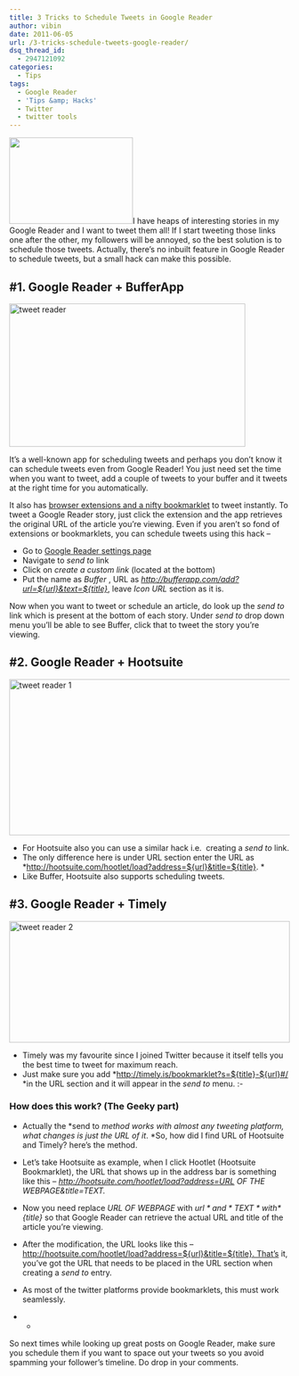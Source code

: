 ```yaml
---
title: 3 Tricks to Schedule Tweets in Google Reader
author: vibin
date: 2011-06-05
url: /3-tricks-schedule-tweets-google-reader/
dsq_thread_id:
  - 2947121092
categories:
  - Tips
tags:
  - Google Reader
  - 'Tips &amp; Hacks'
  - Twitter
  - twitter tools
---
```

[<img class="alignright size-full wp-image-19051" title="Google_reader" src="http://cdn.devilsworkshop.org/files/2010/01/Google_reader.png" alt="" width="222" height="155" />][1]I have heaps of interesting stories in my Google Reader and I want to tweet them all! If I start tweeting those links one after the other, my followers will be annoyed, so the best solution is to schedule those tweets. Actually, there’s no inbuilt feature in Google Reader to schedule tweets, but a small hack can make this possible.

## #1. Google Reader + BufferApp

[<img style="display: inline; border-width: 0px;" title="tweet reader" src="http://cdn.devilsworkshop.org/files/2011/06/tweetreader_thumb.png" border="0" alt="tweet reader" width="424" height="257" />][2]

[][2]It’s a well-known app for scheduling tweets and perhaps you don’t know it can schedule tweets even from Google Reader! You just need set the time when you want to tweet, add a couple of tweets to your buffer and it tweets at the right time for you automatically.

It also has <a href="http://bufferapp.com/goodies/" onclick="_gaq.push(['_trackEvent', 'outbound-article', 'http://bufferapp.com/goodies/', 'browser extensions and a nifty bookmarklet']);" target="_blank">browser extensions and a nifty bookmarklet</a> to tweet instantly. To tweet a Google Reader story, just click the extension and the app retrieves the original URL of the article you’re viewing. Even if you aren’t so fond of extensions or bookmarklets, you can schedule tweets using this hack &#8211;

  * Go to <a href="http://www.google.com/reader/settings" onclick="_gaq.push(['_trackEvent', 'outbound-article', 'http://www.google.com/reader/settings', 'Google Reader settings page']);" target="_blank">Google Reader settings page</a>
  * Navigate to *send to* link
  * Click on *create a custom link* (located at the bottom)
  * Put the name as *Buffer* , URL as *http://bufferapp.com/add?url=${url}&text=${title}*, leave *Icon URL* section as it is.

Now when you want to tweet or schedule an article, do look up the *send to* link which is present at the bottom of each story. Under *send to* drop down menu you’ll be able to see Buffer, click that to tweet the story you’re viewing.

## #2. Google Reader + Hootsuite

[<img style="display: inline; border-width: 0px;" title="tweet reader 1" src="http://cdn.devilsworkshop.org/files/2011/06/tweetreader1_thumb.png" border="0" alt="tweet reader 1" width="522" height="280" />][3]

  * For Hootsuite also you can use a similar hack i.e.  creating a *send to* link.
  * The only difference here is under URL section enter the URL as *http://hootsuite.com/hootlet/load?address=${url}&title=${title}. *
  * Like Buffer, Hootsuite also supports scheduling tweets.

## #3. Google Reader + Timely

[<img style="display: inline; border-width: 0px;" title="tweet reader 2" src="http://cdn.devilsworkshop.org/files/2011/06/tweetreader2_thumb.png" border="0" alt="tweet reader 2" width="504" height="218" />][4]

  * Timely was my favourite since I joined Twitter because it itself tells you the best time to tweet for maximum reach.
  * Just make sure you add *http://timely.is/bookmarklet?s=${title}-${url}#/ *in the URL section and it will appear in the *send to* menu. <img src="http://devilsworkshop.org/wp-includes/images/smilies/simple-smile.png" alt=":-)" class="wp-smiley" style="height: 1em; max-height: 1em;" />

### How does this work? (The Geeky part)

  * Actually the *send to *method works with almost any tweeting platform, what changes is just the URL of it*. *So, how did I find URL of Hootsuite and Timely? here’s the method.
  * Let&#8217;s take Hootsuite as example, when I click Hootlet (Hootsuite Bookmarklet), the URL that shows up in the address bar is something like this &#8211; *http://hootsuite.com/hootlet/load?address=URL OF THE WEBPAGE&title=TEXT.*
  * Now you need replace *URL OF WEBPAGE* with *${url}* and *TEXT* with *${title}* so that Google Reader can retrieve the actual URL and title of the article you’re viewing.
  * After the modification, the URL looks like this &#8211; http://hootsuite.com/hootlet/load?address=${url}&title=${title}. That’s it, you’ve got the URL that needs to be placed in the URL section when creating a *send to* entry.
  * As most of the twitter platforms provide bookmarklets, this must work seamlessly.

* *

So next times while looking up great posts on Google Reader, make sure you schedule them if you want to space out your tweets so you avoid spamming your follower&#8217;s timeline. Do drop in your comments.

 [1]: http://cdn.devilsworkshop.org/files/2010/01/Google_reader.png
 [2]: http://cdn.devilsworkshop.org/files/2011/06/tweetreader.png
 [3]: http://cdn.devilsworkshop.org/files/2011/06/tweetreader1.png
 [4]: http://cdn.devilsworkshop.org/files/2011/06/tweetreader2.png

